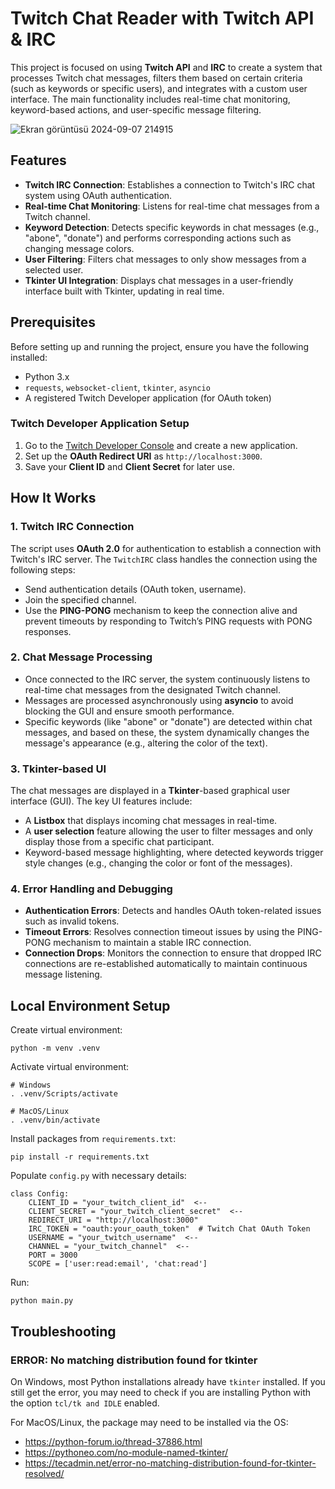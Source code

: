 # Twitch Chat Reader with Twitch API & IRC

This project is focused on using **Twitch API** and **IRC** to create a system that processes Twitch chat messages, filters them based on certain criteria (such as keywords or specific users), and integrates with a custom user interface. The main functionality includes real-time chat monitoring, keyword-based actions, and user-specific message filtering.

![Ekran görüntüsü 2024-09-07 214915](https://github.com/user-attachments/assets/0fe61995-1165-4548-9872-87f44c46cba6)

## Features
- **Twitch IRC Connection**: Establishes a connection to Twitch's IRC chat system using OAuth authentication.
- **Real-time Chat Monitoring**: Listens for real-time chat messages from a Twitch channel.
- **Keyword Detection**: Detects specific keywords in chat messages (e.g., "abone", "donate") and performs corresponding actions such as changing message colors.
- **User Filtering**: Filters chat messages to only show messages from a selected user.
- **Tkinter UI Integration**: Displays chat messages in a user-friendly interface built with Tkinter, updating in real time.

## Prerequisites
Before setting up and running the project, ensure you have the following installed:

- Python 3.x
- `requests`, `websocket-client`, `tkinter`, `asyncio`
- A registered Twitch Developer application (for OAuth token)

### Twitch Developer Application Setup
1. Go to the [Twitch Developer Console](https://dev.twitch.tv/console/apps) and create a new application.
2. Set up the **OAuth Redirect URI** as `http://localhost:3000`.
3. Save your **Client ID** and **Client Secret** for later use.

## How It Works

### 1. Twitch IRC Connection

The script uses **OAuth 2.0** for authentication to establish a connection with Twitch's IRC server. The `TwitchIRC` class handles the connection using the following steps:
- Send authentication details (OAuth token, username).
- Join the specified channel.
- Use the **PING-PONG** mechanism to keep the connection alive and prevent timeouts by responding to Twitch’s PING requests with PONG responses.

### 2. Chat Message Processing

- Once connected to the IRC server, the system continuously listens to real-time chat messages from the designated Twitch channel.
- Messages are processed asynchronously using **asyncio** to avoid blocking the GUI and ensure smooth performance.
- Specific keywords (like "abone" or "donate") are detected within chat messages, and based on these, the system dynamically changes the message's appearance (e.g., altering the color of the text).

### 3. Tkinter-based UI

The chat messages are displayed in a **Tkinter**-based graphical user interface (GUI). The key UI features include:
- A **Listbox** that displays incoming chat messages in real-time.
- A **user selection** feature allowing the user to filter messages and only display those from a specific chat participant.
- Keyword-based message highlighting, where detected keywords trigger style changes (e.g., changing the color or font of the messages).

### 4. Error Handling and Debugging

- **Authentication Errors**: Detects and handles OAuth token-related issues such as invalid tokens.
- **Timeout Errors**: Resolves connection timeout issues by using the PING-PONG mechanism to maintain a stable IRC connection.
- **Connection Drops**: Monitors the connection to ensure that dropped IRC connections are re-established automatically to maintain continuous message listening.

## Local Environment Setup

Create virtual environment:

```
python -m venv .venv
```

Activate virtual environment:

```
# Windows
. .venv/Scripts/activate

# MacOS/Linux
. .venv/bin/activate
```

Install packages from `requirements.txt`:

```
pip install -r requirements.txt
```

Populate `config.py` with necessary details:

```
class Config:
    CLIENT_ID = "your_twitch_client_id"  <--
    CLIENT_SECRET = "your_twitch_client_secret"  <--
    REDIRECT_URI = "http://localhost:3000"
    IRC_TOKEN = "oauth:your_oauth_token"  # Twitch Chat OAuth Token
    USERNAME = "your_twitch_username"  <--
    CHANNEL = "your_twitch_channel"  <--
    PORT = 3000
    SCOPE = ['user:read:email', 'chat:read']
```

Run:

```
python main.py
```

## Troubleshooting

### ERROR: No matching distribution found for tkinter

On Windows, most Python installations already have `tkinter` installed. If you still get the error, you may need to check if you are installing Python with the option `tcl/tk and IDLE` enabled.

For MacOS/Linux, the package may need to be installed via the OS:

- https://python-forum.io/thread-37886.html
- https://pythoneo.com/no-module-named-tkinter/
- https://tecadmin.net/error-no-matching-distribution-found-for-tkinter-resolved/
